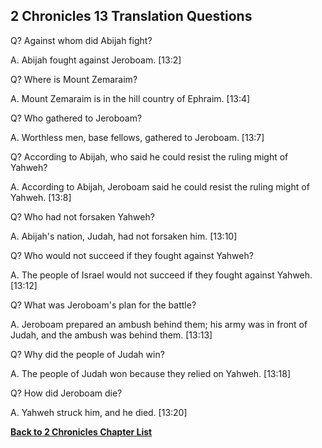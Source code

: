 ## 2 Chronicles 13 Translation Questions ##

Q? Against whom did Abijah fight?

A. Abijah fought against Jeroboam. [13:2]

Q? Where is Mount Zemaraim?

A. Mount Zemaraim is in the hill country of Ephraim. [13:4]

Q? Who gathered to Jeroboam?

A. Worthless men, base fellows, gathered to Jeroboam. [13:7]

Q? According to Abijah, who said he could resist the ruling might of Yahweh?

A. According to Abijah, Jeroboam said he could resist the ruling might of Yahweh. [13:8]

Q? Who had not forsaken Yahweh?

A. Abijah's nation, Judah, had not forsaken him. [13:10]

Q? Who would not succeed if they fought against Yahweh?

A. The people of Israel would not succeed if they fought against Yahweh. [13:12]

Q? What was Jeroboam's plan for the battle?

A. Jeroboam prepared an ambush behind them; his army was in front of Judah, and the ambush was behind them. [13:13]

Q? Why did the people of Judah win?

A. The people of Judah won because they relied on Yahweh. [13:18]

Q? How did Jeroboam die?

A. Yahweh struck him, and he died. [13:20]

__[Back to 2 Chronicles Chapter List](./)__

